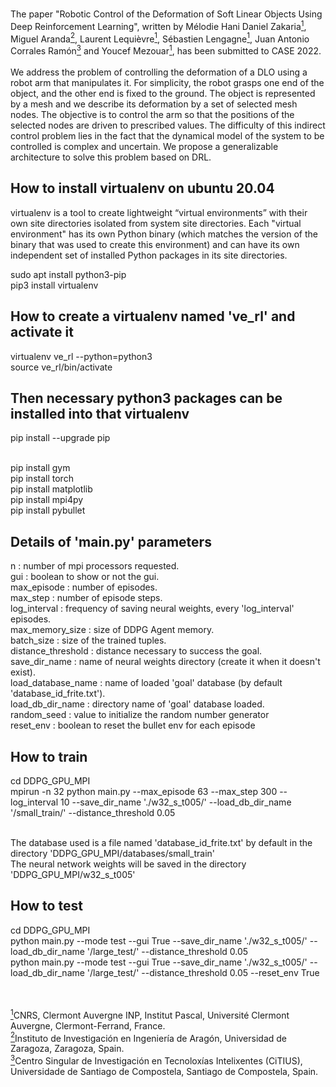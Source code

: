 <br>The paper "Robotic Control of the Deformation of Soft Linear Objects Using Deep Reinforcement Learning", written by Mélodie Hani Daniel Zakaria<a href="#note1" id="note1ref"><sup>1</sup></a>, Miguel Aranda<a href="#note2" id="note2ref"><sup>2</sup></a>, Laurent Lequièvre<a href="#note1" id="note1ref"><sup>1</sup></a>, Sébastien Lengagne<a href="#note1" id="note1ref"><sup>1</sup></a>, Juan Antonio Corrales Ramón<a href="#note3" id="note3ref"><sup>3</sup></a> and Youcef Mezouar<a href="#note1" id="note1ref"><sup>1</sup></a>, has been submitted to CASE 2022.
<br>
<br>We address the problem of controlling the deformation of a DLO using a robot arm that manipulates it. For simplicity, the robot grasps one end of the object, and the other end is fixed to the ground. The object is represented by a mesh and we describe its deformation by a set of selected mesh nodes. The objective is to control the arm so that the positions of the selected nodes are driven to prescribed values. The difficulty of this indirect control problem lies in the fact that the dynamical model of the system to be controlled is complex and uncertain. We propose a generalizable architecture to solve this problem based on DRL.



## How to install virtualenv on ubuntu 20.04

virtualenv is a tool to create lightweight “virtual environments” with their own site directories isolated from system site directories.
Each "virtual environment" has its own Python binary (which matches the version of the binary that was used to create this environment) 
and can have its own independent set of installed Python packages in its site directories.


sudo apt install python3-pip
<br>pip3 install virtualenv

## How to create a virtualenv named 've_rl' and activate it

virtualenv ve_rl --python=python3
<br>source ve_rl/bin/activate

## Then necessary python3 packages can be installed into that virtualenv

pip install --upgrade pip

<br>pip install gym
<br>pip install torch
<br>pip install matplotlib
<br>pip install mpi4py
<br>pip install pybullet

## Details of 'main.py' parameters

n : number of mpi processors requested.
<br>gui : boolean to show or not the gui.
<br>max_episode : number of episodes.
<br>max_step : number of episode steps.
<br>log_interval : frequency of saving neural weights, every 'log_interval' episodes.
<br>max_memory_size : size of DDPG Agent memory.
<br>batch_size : size of the trained tuples.
<br>distance_threshold : distance necessary to success the goal.
<br>save_dir_name : name of neural weights directory (create it when it doesn't exist).
<br>load_database_name : name of loaded 'goal' database (by default 'database_id_frite.txt').
<br>load_db_dir_name : directory name of 'goal' database loaded.
<br>random_seed : value to initialize the random number generator
<br>reset_env : boolean to reset the bullet env for each episode

## How to train

cd DDPG_GPU_MPI
<br>mpirun -n 32 python main.py --max_episode 63 --max_step 300 --log_interval 10 --save_dir_name './w32_s_t005/' --load_db_dir_name '/small_train/' --distance_threshold 0.05

<br>The database used is a file named 'database_id_frite.txt' by default in the directory 'DDPG_GPU_MPI/databases/small_train'
<br>The neural network weights will be saved in the directory 'DDPG_GPU_MPI/w32_s_t005'

## How to test

cd DDPG_GPU_MPI
<br>python main.py --mode test --gui True --save_dir_name './w32_s_t005/' --load_db_dir_name   '/large_test/'  --distance_threshold 0.05
<br>python main.py --mode test --gui True --save_dir_name './w32_s_t005/' --load_db_dir_name   '/large_test/'  --distance_threshold 0.05 --reset_env True


<br>
<br><a id="note1" href="#note1ref"><sup>1</sup></a>CNRS, Clermont Auvergne INP, Institut Pascal,  Université Clermont Auvergne, Clermont-Ferrand, France.
<br><a id="note2" href="#note2ref"><sup>2</sup></a>Instituto de Investigación en Ingeniería de Aragón, Universidad de Zaragoza, Zaragoza, Spain.
<br><a id="note3" href="#note3ref"><sup>3</sup></a>Centro Singular de Investigación en Tecnoloxías Intelixentes (CiTIUS),  Universidade de Santiago de Compostela, Santiago de Compostela, Spain.
